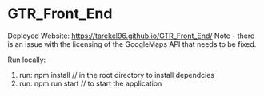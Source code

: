 # GTR_Front_End

Deployed Website: https://tarekel96.github.io/GTR_Front_End/
Note - there is an issue with the licensing of the GoogleMaps API that needs to be fixed.

Run locally:
1) run: npm install // in the root directory to install dependcies
2) run: npm run start // to start the application

